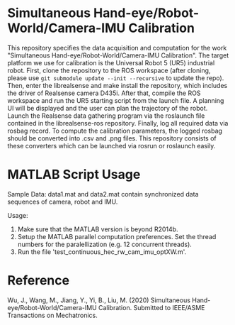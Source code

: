 # Simultaneous Hand-eye/Robot-World/Camera-IMU Calibration
This repository specifies the data acquisition and computation for the work "Simultaneous Hand-eye/Robot-World/Camera-IMU Calibration". The target platform we use for calibration is the Universal Robot 5 (UR5) industrial robot. First, clone the repository to the ROS workspace (after cloning, please use
``git submodule update --init --recursive`` 
to update the repo). Then, enter the librealsense and make install the repository, which includes the driver of Realsense camera D435i. After that, compile the ROS workspace and run the UR5 starting script from the launch file. A planning UI will be displayed and the user can plan the trajectory of the robot. Launch the Realsense data gathering program via the roslaunch file contained in the librealsense-ros repository. Finally, log all required data via rosbag record. To compute the calibration parameters, the logged rosbag should be converted into .csv and .png files. This repository consists of these converters which can be launched via rosrun or roslaunch easily.


# MATLAB Script Usage
Sample Data:
data1.mat and data2.mat contain synchronized data sequences of camera, robot and IMU.

Usage:
1. Make sure that the MATLAB version is beyond R2014b.
2. Setup the MATLAB parallel computation preferences. Set the thread numbers for the paralellization (e.g. 12 concurrent threads).
3. Run the file 'test_continuous_hec_rw_cam_imu_optXW.m'.


# Reference
Wu, J., Wang, M., Jiang, Y., Yi, B., Liu, M. (2020) Simultaneous Hand-eye/Robot-World/Camera-IMU Calibration. Submitted to IEEE/ASME Transactions on Mechatronics.
